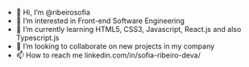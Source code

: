- 👋 Hi, I’m @ribeirosofia
- 👀 I’m interested in Front-end Software Engineering
- 🌱 I’m currently learning HTML5, CSS3, Javascript, React.js and also Typescript.js
- 💞️ I’m looking to collaborate on new projects in my company
- 📫 How to reach me linkedin.com/in/sofia-ribeiro-deva/

<!---
ribeirosofia/ribeirosofia is a ✨ special ✨ repository because its `README.md` (this file) appears on your GitHub profile.
You can click the Preview link to take a look at your changes.
--->
